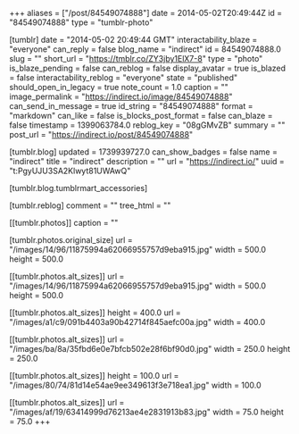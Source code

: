 +++
aliases = ["/post/84549074888"]
date = 2014-05-02T20:49:44Z
id = "84549074888"
type = "tumblr-photo"

[tumblr]
date = "2014-05-02 20:49:44 GMT"
interactability_blaze = "everyone"
can_reply = false
blog_name = "indirect"
id = 84549074888.0
slug = ""
short_url = "https://tmblr.co/ZY3jby1ElX7-8"
type = "photo"
is_blaze_pending = false
can_reblog = false
display_avatar = true
is_blazed = false
interactability_reblog = "everyone"
state = "published"
should_open_in_legacy = true
note_count = 1.0
caption = ""
image_permalink = "https://indirect.io/image/84549074888"
can_send_in_message = true
id_string = "84549074888"
format = "markdown"
can_like = false
is_blocks_post_format = false
can_blaze = false
timestamp = 1399063784.0
reblog_key = "08gGMvZB"
summary = ""
post_url = "https://indirect.io/post/84549074888"

[tumblr.blog]
updated = 1739939727.0
can_show_badges = false
name = "indirect"
title = "indirect"
description = ""
url = "https://indirect.io/"
uuid = "t:PgyUJU3SA2Klwyt81UWAwQ"

[tumblr.blog.tumblrmart_accessories]

[tumblr.reblog]
comment = ""
tree_html = ""

[[tumblr.photos]]
caption = ""

[tumblr.photos.original_size]
url = "/images/14/96/11875994a62066955757d9eba915.jpg"
width = 500.0
height = 500.0

[[tumblr.photos.alt_sizes]]
url = "/images/14/96/11875994a62066955757d9eba915.jpg"
width = 500.0
height = 500.0

[[tumblr.photos.alt_sizes]]
height = 400.0
url = "/images/a1/c9/091b4403a90b42714f845aefc00a.jpg"
width = 400.0

[[tumblr.photos.alt_sizes]]
url = "/images/ba/8a/35fbd6e0e7bfcb502e28f6bf90d0.jpg"
width = 250.0
height = 250.0

[[tumblr.photos.alt_sizes]]
height = 100.0
url = "/images/80/74/81d14e54ae9ee349613f3e718ea1.jpg"
width = 100.0

[[tumblr.photos.alt_sizes]]
url = "/images/af/19/63414999d76213ae4e2831913b83.jpg"
width = 75.0
height = 75.0
+++
